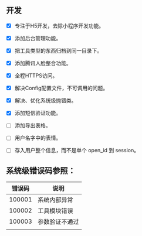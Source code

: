## 开发
- [x] 专注于H5开发，去除小程序开发功能。

- [x] 添加后台管理功能。

- [x] 把工具类型的东西归档到同一目录下。

- [x] 添加腾讯人脸整合功能。

- [x] 全程HTTPS访问。

- [x] 解决Config配置文件，不可调用的问题。

- [x] 解决、优化系统级抛错类。

- [x] 添加短信验证功能。

- [ ] 添加导出表格。

- [ ] 用户名字中的表情。

- [ ] 存入用户整个信息，而不是单个 open_id 到 session。


## 系统级错误码参照：

| 错误码 | 说明           |
| ------ | -------------- |
| 100001 | 系统内部异常   |
| 100002 | 工具模块错误   |
| 100003 | 参数验证不通过 |
|        |             |


